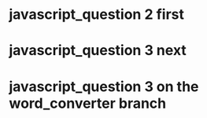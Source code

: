 # javascript_question 2 first
# javascript_question 3 next
# javascript_question 3 on the word_converter branch
